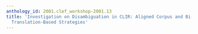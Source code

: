 ```yaml
---
anthology_id: 2001.clef_workshop-2001.13
title: 'Investigation on Disambiguation in CLIR: Aligned Corpus and Bi-directional
  Translation-Based Strategies'
---
```

